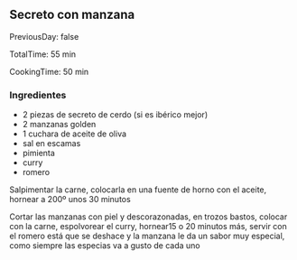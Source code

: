 [title]: #()

## Secreto con manzana 

[img]: #()

[#url]:#()

[]()

[recipe-time]: #()

PreviousDay: false

TotalTime: 55 min

CookingTime: 50 min

[ingredients-content]: #()

### Ingredientes

   - 2 piezas de secreto de cerdo (si es ibérico mejor)
   - 2 manzanas golden
   - 1 cuchara de aceite de oliva
   - sal en escamas
   - pimienta
   - curry
   - romero


[content]: #()


Salpimentar la carne, colocarla en una fuente de horno con el aceite,
hornear a 200º unos 30 minutos[](timer:30:minutes)

Cortar las manzanas con piel y descorazonadas, en trozos bastos, colocar
con la carne, espolvorear el curry, hornear15 o 20 minutos[](timer:20:minutes) más, servir con
el romero
está que se deshace y la manzana le da un sabor muy especial, como siempre
las especias va a gusto de cada uno
